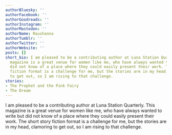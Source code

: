```yaml
---
authorBluesky: ''
authorFacebook: ''
authorGoodreads: ''
authorInstagram: ''
authorMastodon: ''
authorName: Raushanna
authorTumblr: ''
authorTwitter: ''
authorWebsite: ''
posts: []
short_bio: I am pleased to be a contributing author at Luna Station Quarterly. This
  magazine is a great venue for women like me, who have always wanted to write but
  did not know of a place where they could easily present their work. The short story
  fiction format is a challenge for me, but the stories are in my head, clamoring
  to get out, so I am rising to that challenge.
stories:
- The Prophet and the Pink Fairy
- The Dream
---
```


I am pleased to be a contributing author at Luna Station Quarterly. This magazine is a great venue for women like me, who have always wanted to write but did not know of a place where they could easily present their work. The short story fiction format is a challenge for me, but the stories are in my head, clamoring to get out, so I am rising to that challenge.
